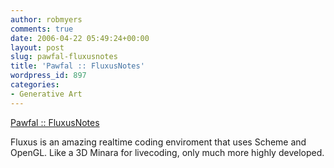 ```yaml
---
author: robmyers
comments: true
date: 2006-04-22 05:49:24+00:00
layout: post
slug: pawfal-fluxusnotes
title: 'Pawfal :: FluxusNotes'
wordpress_id: 897
categories:
- Generative Art
---
```


[Pawfal :: FluxusNotes](http://www.pawfal.org/index.php?page=FluxusNotes)  
  
Fluxus is an amazing realtime coding enviroment that uses Scheme and OpenGL. Like a 3D Minara for livecoding, only much more highly developed.  


